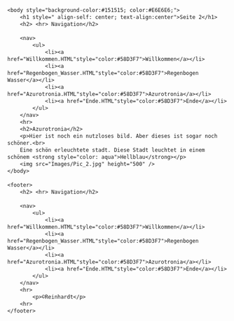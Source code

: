 <!DOCTYPE HTML>
<html>
    <head>
        <title>Kevin Reinhardt's HTML5 Project</title>
    </head>
    
    <body style="background-color:#151515; color:#E6E6E6;">
        <h1 style=" align-self: center; text-align:center">Seite 2</h1>
        <h2> <hr> Navigation</h2>
        
        <nav>
            <ul>
                <li><a href="Willkommen.HTML"style="color:#58D3F7">Willkommen</a></li>
                <li><a href="Regenbogen_Wasser.HTML"style="color:#58D3F7">Regenbogen Wasser</a></li>
                <li><a href="Azurotronia.HTML"style="color:#58D3F7">Azurotronia</a></li>
                <li><a href="Ende.HTML"style="color:#58D3F7">Ende</a></li>
            </ul>
        </nav>
        <hr>
        <h2>Azurotronia</h2>
        <p>Hier ist noch ein nutzloses bild. Aber dieses ist sogar noch schöner.<br>
        Eine schön erleuchtete stadt. Diese Stadt leuchtet in einem schönem <strong style="color: aqua">Hellblau</strong></p>
        <img src="Images/Pic_2.jpg" height="500" />
    </body>
    
    <footer>
        <h2> <hr> Navigation</h2>
        
        <nav>
            <ul>
                <li><a href="Willkommen.HTML"style="color:#58D3F7">Willkommen</a></li>
                <li><a href="Regenbogen_Wasser.HTML"style="color:#58D3F7">Regenbogen Wasser</a></li>
                <li><a href="Azurotronia.HTML"style="color:#58D3F7">Azurotronia</a></li>
                <li><a href="Ende.HTML"style="color:#58D3F7">Ende</a></li>
            </ul>
        </nav>
        <hr>
			<p>©Reinhardt</p>
		<hr>
    </footer>
</html>
